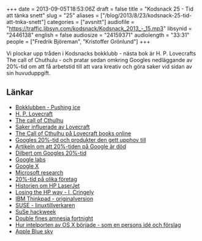 +++
date = 2013-09-05T18:53:06Z
draft = false
title = "Kodsnack 25 - Tid att tänka snett"
slug = "25"
aliases = ["/blog/2013/8/23/kodsnack-25-tid-att-tnka-snett"]
categories = ["avsnitt"]
audiofile = "https://traffic.libsyn.com/kodsnack/Kodsnack_2013_-_15.mp3"
libsynid = "2446138"
english = false
audiosize = "24159371"
audiolength = "33:31"
people = ["Fredrik Björeman", "Kristoffer Grönlund"]
+++

Vi plockar upp tråden i Kodsnacks bokklubb - nästa bok är H. P. Lovecrafts The call of Chuthulu - och pratar sedan omkring Googles nedläggande av 20%-tid om att få arbetstid till att vara kreativ och göra saker vid sidan av sin huvuduppgift.

## Länkar

- [Bokklubben - Pushing ice](https://kodsnack.se/blog/2012/12/3/kodsnack-9-bokklubben-putta-p-is)
- [H. P. Lovecraft](http://www.hplovecraft.com)
- [The call of Cthulhu](https://en.wikipedia.org/wiki/The_Call_of_Cthulhu)
- [Saker influerade av Lovecraft](https://en.wikipedia.org/wiki/H._P._Lovecraft#Influence_on_culture)
- [The Call of Cthulhu på Lovecraft books online](http://www.elovecraft.com/the-call-of-cthulhu/)
- [Googles 20%-tid och produkter den gett upphov till](https://en.wikipedia.org/wiki/20%25_time#Innovation_Time_Off)
- [Artikeln om att 20%-tiden på Google är död](http://qz.com/115831/googles-20-time-which-brought-you-gmail-and-adsense-is-now-as-good-as-dead/)
- [Dilbert om Googles 20%-tid](http://dilbert.com/strips/comic/2011-12-19/)
- [Google labs](https://en.wikipedia.org/wiki/Google_Labs)
- [Google X](https://en.wikipedia.org/wiki/Google_X)
- [Microsoft research](https://en.wikipedia.org/wiki/Microsoft_Research)
- [20%-tid på olika företag](http://www.codinghorror.com/blog/2012/08/today-is-goof-off-at-work-day.html)
- [Historien om HP LaserJet](http://www.hpmemory.org/timeline/jim_hall/laserjet_page_00.htm)
- [Losing the HP way - I, Cringely](http://www.cringely.com/2011/08/19/losing-the-hp-way/)
- [IBM Thinkpad - originalversion](http://davetroy.com/posts/think-then-and-now)
- [SUSE - linuxtillverkaren](https://www.suse.com)
- [SuSe hackweek](http://hackweek.suse.com)
- [Double fines amnesia fortnight](http://www.gamasutra.com/view/feature/184325/amnesia_fortnight_how_double_fine_.php)
- [Hur intelporten av OS X började - som en persons idé och förslag](http://www.quora.com/Apple-Inc-2/How-does-Apple-keep-secrets-so-well/answers/1280472?srid=i1)
- [Apple Blue sky](http://www.cultofmac.com/200915/apples-blue-sky-program-gives-select-employees-20-time-to-do-whatever-they-want/)
